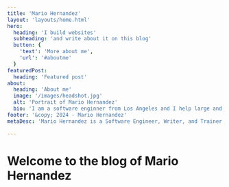 ```yaml
---
title: 'Mario Hernandez'
layout: 'layouts/home.html'
hero:
  heading: 'I build websites'
  subheading: 'and write about it on this blog'
  button: {
    'text': 'More about me',
    'url': '#aboutme'
  }
featuredPost:
  heading: 'Featured post'
about:
  heading: 'About me'
  image: '/images/headshot.jpg'
  alt: 'Portrait of Mario Hernandez'
  bio: 'I am a software enginner from Los Angeles and I help large and small organizations build and deploy web systems. I am a regular speaker and trainer at many Open Source events around the United States. I also enjoy writing and sharing content about the things I am working on or learning about.'
footer: '&copy; 2024 - Mario Hernandez'
metaDesc: 'Mario Hernandez is a Software Engineer, Writer, and Trainer with emphasis in Front-end development.'

---
```


# Welcome to the blog of Mario Hernandez
